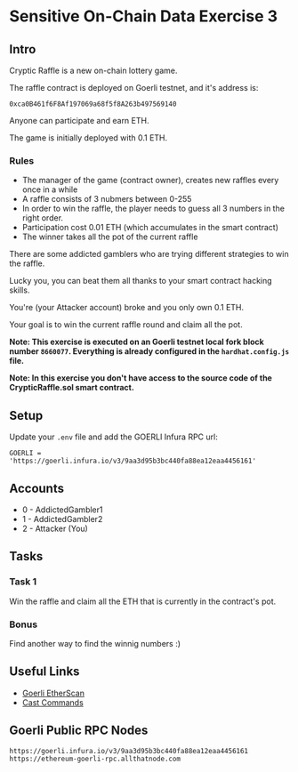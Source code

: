 # Sensitive On-Chain Data Exercise 3

## Intro

Cryptic Raffle is a new on-chain lottery game.

The raffle contract is deployed on Goerli testnet, and it's address is:

`0xca0B461f6F8Af197069a68f5f8A263b497569140`

Anyone can participate and earn ETH.

The game is initially deployed with 0.1 ETH.

### Rules
* The manager of the game (contract owner), creates new raffles every once in a while
* A raffle consists of 3 nubmers between 0-255
* In order to win the raffle, the player needs to guess all 3 numbers in the right order.
* Participation cost 0.01 ETH (which accumulates in the smart contract)
* The winner takes all the pot of the current raffle

There are some addicted gamblers who are trying different strategies to win the raffle.

Lucky you, you can beat them all thanks to your smart contract hacking skills.

You're (your Attacker account) broke and you only own 0.1 ETH.

Your goal is to win the current raffle round and claim all the pot.

**Note: This exercise is executed on an Goerli testnet local fork block number `8660077`. Everything is already configured in the `hardhat.config.js` file.**

**Note: In this exercise you don't have access to the source code of the CrypticRaffle.sol smart contract.**

## Setup
Update your `.env` file and add the GOERLI Infura RPC url:
```
GOERLI = 'https://goerli.infura.io/v3/9aa3d95b3bc440fa88ea12eaa4456161'
```

## Accounts
* 0 - AddictedGambler1
* 1 - AddictedGambler2
* 2 - Attacker (You)

<div style="page-break-after: always;"></div>

## Tasks

### Task 1
Win the raffle and claim all the ETH that is currently in the contract's pot.

### Bonus
Find another way to find the winnig numbers :)

## Useful Links
* [Goerli EtherScan](https://goerli.etherscan.io/)
* [Cast Commands](https://book.getfoundry.sh/reference/cast/)

## Goerli Public RPC Nodes
```
https://goerli.infura.io/v3/9aa3d95b3bc440fa88ea12eaa4456161
https://ethereum-goerli-rpc.allthatnode.com
```